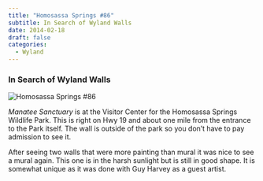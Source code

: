 ```yaml
---
title: "Homosassa Springs #86"
subtitle: In Search of Wyland Walls
date: 2014-02-18
draft: false
categories:
  - Wyland
---
```

### In Search of Wyland Walls


![Homosassa Springs #86](../images/86-homosassa.jpg)


_Manatee Sanctuary_ is at the Visitor Center for the Homosassa Springs Wildlife Park. This is right on Hwy 19 and about one mile from the entrance to the Park itself. The wall is outside of the park so you don’t have to pay admission to see it.

After seeing two walls that were more painting than mural it was nice to see a mural again. This one is in the harsh sunlight but is still in good shape. It is somewhat unique as it was done with Guy Harvey as a guest artist.